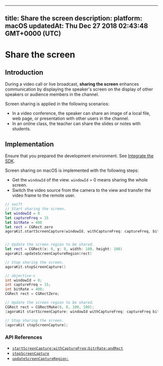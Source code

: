 
---
title: Share the screen
description: 
platform: macOS
updatedAt: Thu Dec 27 2018 02:43:48 GMT+0000 (UTC)
---
# Share the screen
## Introduction

During a video call or live broadcast, **sharing the screen** enhances communication by displaying the speaker's screen on the display of other speakers or audience members in the channel.

Screen sharing is applied in the following scenarios:

- In a video conference, the speaker can share an image of a local file, web page, or presentation with other users in the channel.
- In an online class, the teacher can share the slides or notes with students.

## Implementation

Ensure that you prepared the development environment. See [Integrate the SDK](../../en/Video/mac_video.md).

Screen sharing on macOS is implemented with the following steps:

- Get the `windowId` of the view. `windowId` = 0 means sharing the whole screen.
- Switch the video source from the camera to the view and transfer the video frame to the remote user.

```swift
// swift
// Start sharing the screen.
let windowId = 0
let captureFreq = 15
let bitRate = 400
let rect = CGRect.zero
agoraKit.startScreenCapture(windowId, withCaptureFreq: captureFreq, bitRate: bitRate, andRect: rect)


// Update the screen region to be shared.
let rect = CGRect(x: 0, y: 0, width: 100, height: 100)
agoraKit.updateScreenCaptureRegion(rect)

// Stop sharing the screen.
agoraKit.stopScreenCapture()
```

```objective-c
// objective-c
int windowId = 0;
int captureFreq = 15;
int bitRate = 400;
CGRect rect = CGRectZero;

// Update the screen region to be shared.
CGRect rect = CGRectMake(0, 0, 100, 100);
[agoraKit startScreenCapture: windowId withCaptureFreq: captureFreq bitRate:(NSInteger)bitRate andRect: rect]; 

// Stop sharing the screen.
[agoraKit stopScreenCapture];
```

### API References
* [`startScreenCapture:withCaptureFreq:bitrRate:andRect`](https://docs.agora.io/en/Video/API%20Reference/oc/Classes/AgoraRtcEngineKit.html#//api/name/startScreenCapture:withCaptureFreq:bitRate:andRect:)
* [`stopScreenCapture`](https://docs.agora.io/en/Video/API%20Reference/oc/Classes/AgoraRtcEngineKit.html#//api/name/stopScreenCapture)
* [`updateScreenCaptureRegion:`](https://docs.agora.io/en/Video/API%20Reference/oc/Classes/AgoraRtcEngineKit.html#//api/name/updateScreenCaptureRegion:)

